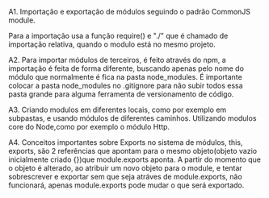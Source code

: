A1. Importação e exportação de módulos seguindo o padrão CommonJS module.
    
Para a importação usa a função require() e "./" que é chamado de importação relativa, quando o modulo está no mesmo projeto.

A2. Para importar módulos de terceiros, é feito através do npm, a importação é feita de  forma diferente, buscando apenas pelo nome do módulo que normalmente é fica na pasta node_modules. É importante colocar a pasta node_modules no .gitignore para não subir todos essa pasta grande para alguma ferramenta de  versionamento de código.

A3. Criando modulos em diferentes locais, como por exemplo em subpastas, e usando    módulos de diferentes caminhos. 
Utilizando modulos core do Node,como por exemplo o módulo  Http.

A4. Conceitos importantes sobre Exports no sistema de módulos, this, exports, são 2 referências que apontam para o mesmo objeto(objeto vazio inicialmente criado {})que module.exports aponta. 
A partir do momento que o objeto é alterado, ao atribuir um novo objeto para o module, e tentar sobrescrever e exportar sem que seja atráves de module.exports, não funcionará, apenas module.exports pode mudar o que será exportado. 


